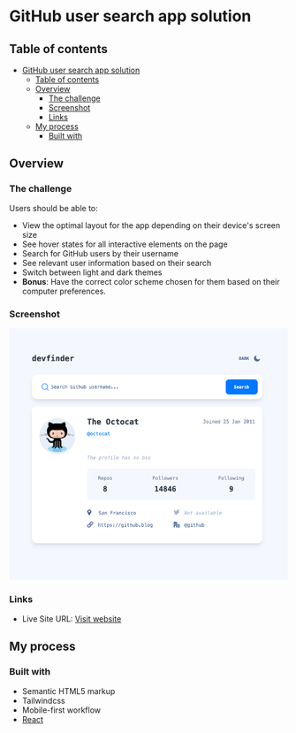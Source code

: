# GitHub user search app solution

## Table of contents

- [GitHub user search app solution](#github-user-search-app-solution)
  - [Table of contents](#table-of-contents)
  - [Overview](#overview)
    - [The challenge](#the-challenge)
    - [Screenshot](#screenshot)
    - [Links](#links)
  - [My process](#my-process)
    - [Built with](#built-with)

## Overview

### The challenge

Users should be able to:

- View the optimal layout for the app depending on their device's screen size
- See hover states for all interactive elements on the page
- Search for GitHub users by their username
- See relevant user information based on their search
- Switch between light and dark themes
- **Bonus**: Have the correct color scheme chosen for them based on their computer preferences.

### Screenshot

![screenShot](/public/assets/social-preview.png)

### Links

- Live Site URL: [Visit website]()

## My process

### Built with

- Semantic HTML5 markup
- Tailwindcss
- Mobile-first workflow
- [React](https://reactjs.org/)
